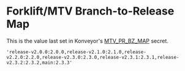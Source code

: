 # Forklift/MTV Branch-to-Release Map

This is the value last set in Konveyor's [MTV_PR_BZ_MAP](https://github.com/organizations/konveyor/settings/secrets/actions/MTV_PR_BZ_MAP) secret.

```
'release-v2.0.0:2.0.0,release-v2.1.0:2.1.0,release-v2.2.0:2.2.0,release-v2.3.0:2.3.0,release-v2.3.1:2.3.1,release-v2.3.2:2.3.2,main:2.3.3'
```
